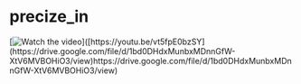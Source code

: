 # precize_in

[![Watch the video]([https://i.stack.imgur.com/Vp2cE.png](https://drive.google.com/file/d/1bd0DHdxMunbxMDnnGfW-XtV6MVBOHiO3/view))]([https://youtu.be/vt5fpE0bzSY](https://drive.google.com/file/d/1bd0DHdxMunbxMDnnGfW-XtV6MVBOHiO3/view)https://drive.google.com/file/d/1bd0DHdxMunbxMDnnGfW-XtV6MVBOHiO3/view)
